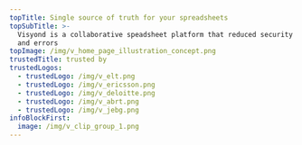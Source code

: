 ```yaml
---
topTitle: Single source of truth for your spreadsheets
topSubTitle: >-
  Visyond is a collaborative speadsheet platform that reduced security threats
  and errors
topImage: /img/v_home_page_illustration_concept.png
trustedTitle: trusted by
trustedLogos:
  - trustedLogo: /img/v_elt.png
  - trustedLogo: /img/v_ericsson.png
  - trustedLogo: /img/v_deloitte.png
  - trustedLogo: /img/v_abrt.png
  - trustedLogo: /img/v_jebg.png
infoBlockFirst:
  image: /img/v_clip_group_1.png
---
```



